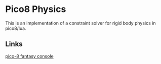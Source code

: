 # Pico8 Physics

This is an implementation of a constraint solver for rigid body physics in pico8/lua.

## Links

[pico-8 fantasy console](https://www.lexaloffle.com/pico-8.php)
